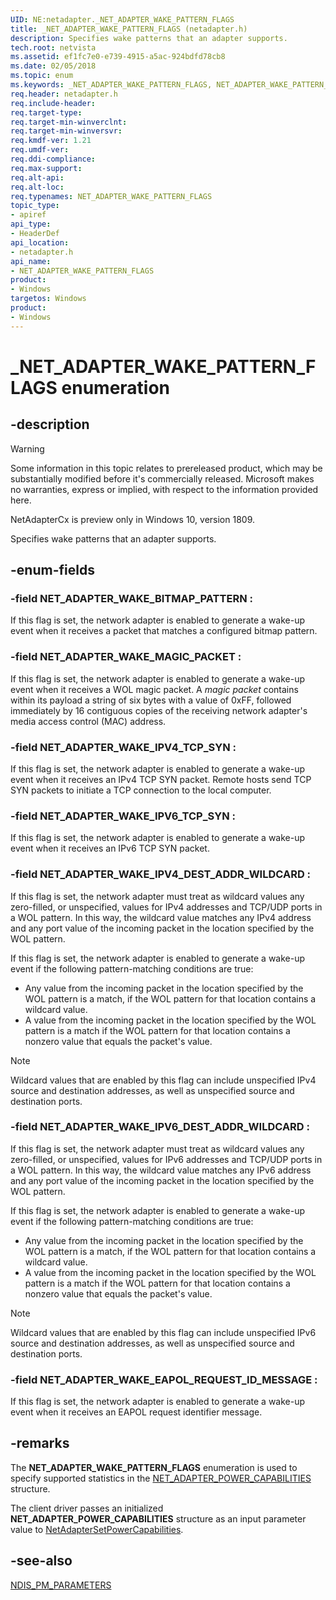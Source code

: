 ```yaml
---
UID: NE:netadapter._NET_ADAPTER_WAKE_PATTERN_FLAGS
title: _NET_ADAPTER_WAKE_PATTERN_FLAGS (netadapter.h)
description: Specifies wake patterns that an adapter supports.
tech.root: netvista
ms.assetid: ef1fc7e0-e739-4915-a5ac-924bdfd78cb8
ms.date: 02/05/2018
ms.topic: enum
ms.keywords: _NET_ADAPTER_WAKE_PATTERN_FLAGS, NET_ADAPTER_WAKE_PATTERN_FLAGS, 
req.header: netadapter.h
req.include-header:
req.target-type:
req.target-min-winverclnt:
req.target-min-winversvr:
req.kmdf-ver: 1.21
req.umdf-ver:
req.ddi-compliance:
req.max-support:
req.alt-api:
req.alt-loc:
req.typenames: NET_ADAPTER_WAKE_PATTERN_FLAGS
topic_type: 
- apiref
api_type: 
- HeaderDef
api_location:
- netadapter.h
api_name: 
- NET_ADAPTER_WAKE_PATTERN_FLAGS
product:
- Windows
targetos: Windows
product:
- Windows
---
```


# _NET_ADAPTER_WAKE_PATTERN_FLAGS enumeration

## -description

> [!WARNING]
> Some information in this topic relates to prereleased product, which may be substantially modified before it's commercially released. Microsoft makes no warranties, express or implied, with respect to the information provided here.
>
> NetAdapterCx is preview only in Windows 10, version 1809.

Specifies wake patterns that an adapter supports.

## -enum-fields

### -field NET_ADAPTER_WAKE_BITMAP_PATTERN : 
If this flag is set, the network adapter is enabled to generate a wake-up event when it receives a packet that matches a configured bitmap pattern.

### -field NET_ADAPTER_WAKE_MAGIC_PACKET : 
If this flag is set, the network adapter is enabled to generate a wake-up event when it receives a WOL magic packet. A *magic packet* contains within its payload a string of six bytes with a value of 0xFF, followed immediately by 16 contiguous copies of the receiving network adapter's media access control (MAC) address.

### -field NET_ADAPTER_WAKE_IPV4_TCP_SYN : 
If this flag is set, the network adapter is enabled to generate a wake-up event when it receives an IPv4 TCP SYN packet. Remote hosts send TCP SYN packets to initiate a TCP connection to the local computer.

### -field NET_ADAPTER_WAKE_IPV6_TCP_SYN : 
If this flag is set, the network adapter is enabled to generate a wake-up event when it receives an IPv6 TCP SYN packet.

### -field NET_ADAPTER_WAKE_IPV4_DEST_ADDR_WILDCARD : 
If this flag is set, the network adapter must treat as wildcard values any zero-filled, or unspecified, values for IPv4 addresses and TCP/UDP ports in a WOL pattern. In this way, the wildcard value matches any IPv4 address and any port value of the incoming packet in the location specified by the WOL pattern.

If this flag is set, the network adapter is enabled to generate a wake-up event if the following pattern-matching conditions are true:

- Any value from the incoming packet in the location specified by the WOL pattern is a match, if the WOL pattern for that location contains a wildcard value.
- A value from the incoming packet in the location specified by the WOL pattern is a match if the WOL pattern for that location contains a nonzero value that equals the packet's value.

> [!NOTE]
> Wildcard values that are enabled by this flag can include unspecified IPv4 source and destination addresses, as well as unspecified source and destination ports.

### -field NET_ADAPTER_WAKE_IPV6_DEST_ADDR_WILDCARD : 
If this flag is set, the network adapter must treat as wildcard values any zero-filled, or unspecified, values for IPv6 addresses and TCP/UDP ports in a WOL pattern. In this way, the wildcard value matches any IPv6 address and any port value of the incoming packet in the location specified by the WOL pattern.

If this flag is set, the network adapter is enabled to generate a wake-up event if the following pattern-matching conditions are true:

- Any value from the incoming packet in the location specified by the WOL pattern is a match, if the WOL pattern for that location contains a wildcard value.
- A value from the incoming packet in the location specified by the WOL pattern is a match if the WOL pattern for that location contains a nonzero value that equals the packet's value.

> [!NOTE]
> Wildcard values that are enabled by this flag can include unspecified IPv6 source and destination addresses, as well as unspecified source and destination ports.

### -field NET_ADAPTER_WAKE_EAPOL_REQUEST_ID_MESSAGE : 
If this flag is set, the network adapter is enabled to generate a wake-up event when it receives an EAPOL request identifier message.


## -remarks

The **NET_ADAPTER_WAKE_PATTERN_FLAGS** enumeration is used to specify supported statistics in the [NET_ADAPTER_POWER_CAPABILITIES](ns-netadapter-_net_adapter_power_capabilities.md) structure.

The client driver passes an initialized **NET_ADAPTER_POWER_CAPABILITIES** structure as an input parameter value to [NetAdapterSetPowerCapabilities](nf-netadapter-netadaptersetpowercapabilities.md).



## -see-also

[NDIS_PM_PARAMETERS](../ntddndis/ns-ntddndis-_ndis_pm_parameters.md)
